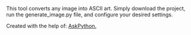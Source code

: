 This tool converts any image into ASCII art.
Simply download the project, run the generate_image.py file, and configure your desired settings.

Created with the help of: [AskPython.](https://www.askpython.com/python/examples/turn-images-to-ascii-art-using-python)
